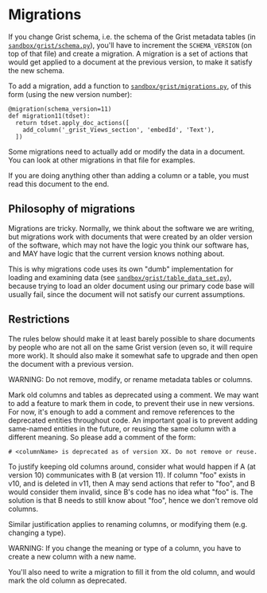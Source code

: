 # Migrations

If you change Grist schema, i.e. the schema of the Grist metadata tables (in [`sandbox/grist/schema.py`](../sandbox/grist/schema.py)), you'll have to increment the `SCHEMA_VERSION` (on top of that file) and create a migration. A migration is a set of actions that would get applied to a document at the previous version, to make it satisfy the new schema.

To add a migration, add a function to [`sandbox/grist/migrations.py`](../sandbox/grist/migrations.py), of this form (using the new version number):
```lang=python
@migration(schema_version=11)
def migration11(tdset):
  return tdset.apply_doc_actions([
    add_column('_grist_Views_section', 'embedId', 'Text'),
  ])
```

Some migrations need to actually add or modify the data in a document. You can look at other migrations in that file for examples.

If you are doing anything other than adding a column or a table, you must read this document to the end.

## Philosophy of migrations

Migrations are tricky. Normally, we think about the software we are writing, but migrations work with documents that were created by an older version of the software, which may not have the logic you think our software has, and MAY have logic that the current version knows nothing about.

This is why migrations code uses its own "dumb" implementation for loading and examining data (see [`sandbox/grist/table_data_set.py`](../sandbox/grist/table_data_set.py)), because trying to load an older document using our primary code base will usually fail, since the document will not satisfy our current assumptions.

## Restrictions

The rules below should make it at least barely possible to share documents by people who are not all on the same Grist version (even so, it will require more work). It should also make it somewhat safe to upgrade and then open the document with a previous version.

WARNING: Do not remove, modify, or rename metadata tables or columns.

Mark old columns and tables as deprecated using a comment. We may want to add a feature to mark them in code, to prevent their use in new versions. For now, it's enough to add a comment and remove references to the deprecated entities throughout code. An important goal is to prevent adding same-named entities in the future, or reusing the same column with a different meaning. So please add a comment of the form:

```lang=python
# <columnName> is deprecated as of version XX. Do not remove or reuse.
```

To justify keeping old columns around, consider what would happen if A (at version 10) communicates with B (at version 11). If column "foo" exists in v10, and is deleted in v11, then A may send actions that refer to "foo", and B would consider them invalid, since B's code has no idea what "foo" is. The solution is that B needs to still know about "foo", hence we don't remove old columns.

Similar justification applies to renaming columns, or modifying them (e.g. changing a type).

WARNING: If you change the meaning or type of a column, you have to create a new column with a new name.

You'll also need to write a migration to fill it from the old column, and would mark the old column as deprecated.

